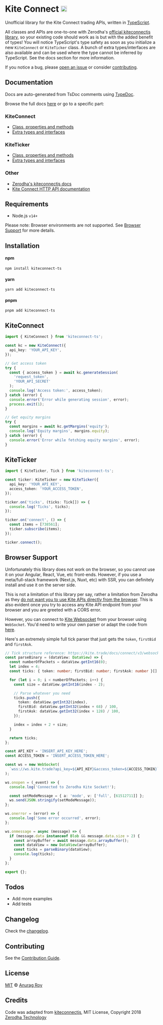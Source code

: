 # Kite Connect <img src="https://static.npmjs.com/255a118f56f5346b97e56325a1217a16.svg" width="20" height="20" />

Unofficial library for the Kite Connect trading APIs, written in [TypeScript](https://www.typescriptlang.org/).

All classes and APIs are one-to-one with Zerodha's [official kiteconnectjs library](https://github.com/zerodha/kiteconnectjs), so your existing code should work as is but with the added benefit of types! You will notice TypeScript's type safety as soon as you initialize a new `KiteConnect` or `KiteTicker` class. A bunch of extra types/interfaces are also available and can be used where the type cannot be inferred by TypeScript. See the docs section for more information.

If you notice a bug, please [open an issue](https://github.com/anurag-roy/kiteconnect-ts/issues/new) or consider [contributing](./CONTRIBUTING.md).

## Documentation

Docs are auto-generated from TsDoc comments using [TypeDoc](https://typedoc.org/).

Browse the full docs [here](https://kiteconnect.anuragroy.dev) or go to a specific part:

### KiteConnect

- [Class, properties and methods](https://kiteconnect.anuragroy.dev/classes/KiteConnect.KiteConnect.html)
- [Extra types and interfaces](https://kiteconnect.anuragroy.dev/modules/KiteConnect.html)

### KiteTicker

- [Class, properties and methods](https://kiteconnect.anuragroy.dev/classes/KiteTicker.KiteTicker.html)
- [Extra types and interfaces](https://kiteconnect.anuragroy.dev/modules/KiteTicker.html)

### Other

- [Zerodha's kiteconnectjs docs](https://kite.trade/docs/kiteconnectjs/v3)
- [Kite Connect HTTP API documentation](https://kite.trade/docs/connect/v3)

## Requirements

- Node.js `v14+`

Please note: Browser environments are not supported. See [Browser Support](#browser-support) for more details.

## Installation

#### npm

```
npm install kiteconnect-ts
```

#### yarn

```
yarn add kiteconnect-ts
```

#### pnpm

```
pnpm add kiteconnect-ts
```

## KiteConnect

```typescript
import { KiteConnect } from 'kiteconnect-ts';

const kc = new KiteConnect({
  api_key: 'YOUR_API_KEY',
});

// Get access token
try {
  const { access_token } = await kc.generateSession(
    'request_token',
    'YOUR_API_SECRET'
  );
  console.log('Access token:', access_token);
} catch (error) {
  console.error('Error while generating session', error);
  process.exit(1);
}

// Get equity margins
try {
  const margins = await kc.getMargins('equity');
  console.log('Equity margins', margins.equity);
} catch (error) {
  console.error('Error while fetching equity margins', error);
}
```

## KiteTicker

```typescript
import { KiteTicker, Tick } from 'kiteconnect-ts';

const ticker: KiteTicker = new KiteTicker({
  api_key: 'YOUR_API_KEY',
  access_token: 'YOUR_ACCESS_TOKEN',
});

ticker.on('ticks', (ticks: Tick[]) => {
  console.log('Ticks', ticks);
});

ticker.on('connect', () => {
  const items = [738561];
  ticker.subscribe(items);
});

ticker.connect();
```

## Browser Support

Unfortunately this library does not work on the browser, so you cannot use it on your Angular, React, Vue, etc front-ends. However, if you use a meta/full-stack framework (Next.js, Nuxt, etc) with SSR, you can definitely install and use it on the server side.

This is not a limitation of this library per say, rather a limitation from Zerodha as they [do not want you to use Kite APIs directly from the browser](https://kite.trade/forum/discussion/comment/25372/#Comment_25372). This is also evident once you try to access any Kite API endpoint from your browser and you are greeted with a CORS error.

However, you can connect to [Kite Websocket](https://kite.trade/docs/connect/v3/websocket/) from your browser using `WebSocket`. You'd need to write your own parser or adapt the code from [here](https://github.com/anurag-roy/kiteconnect-ts/blob/main/lib/ticker/index.ts#L87).

Here's an extremely simple full tick parser that just gets the `token`, `firstBid` and `firstAsk`.

```typescript
// Tick structure reference: https://kite.trade/docs/connect/v3/websocket/#message-structure
const parseBinary = (dataView: DataView) => {
  const numberOfPackets = dataView.getInt16(0);
  let index = 4;
  const ticks: { token: number; firstBid: number; firstAsk: number }[] = [];

  for (let i = 0; i < numberOfPackets; i++) {
    const size = dataView.getInt16(index - 2);

    // Parse whatever you need
    ticks.push({
      token: dataView.getInt32(index),
      firstBid: dataView.getInt32(index + 68) / 100,
      firstAsk: dataView.getInt32(index + 128) / 100,
    });

    index = index + 2 + size;
  }

  return ticks;
};

const API_KEY = 'INSERT_API_KEY_HERE';
const ACCESS_TOKEN = 'INSERT_ACCESS_TOKEN_HERE';

const ws = new WebSocket(
  `wss://ws.kite.trade?api_key=${API_KEY}&access_token=${ACCESS_TOKEN}`
);

ws.onopen = (_event) => {
  console.log('Connected to Zerodha Kite Socket!');

  const setModeMessage = { a: 'mode', v: ['full', [61512711]] };
  ws.send(JSON.stringify(setModeMessage));
};

ws.onerror = (error) => {
  console.log('Some error occurred', error);
};

ws.onmessage = async (message) => {
  if (message.data instanceof Blob && message.data.size > 2) {
    const arrayBuffer = await message.data.arrayBuffer();
    const dataView = new DataView(arrayBuffer);
    const ticks = parseBinary(dataView);
    console.log(ticks);
  }
};

export {};
```

## Todos

- Add more examples
- Add tests

## Changelog

Check the [changelog](./CHANGELOG.md).

## Contributing

See the [Contribution Guide](./CONTRIBUTING.md).

## License

[MIT](./LICENSE) © [Anurag Roy](https://github.com/anurag-roy)

## Credits

Code was adapted from [kiteconnectjs](https://github.com/zerodha/kiteconnectjs), MIT License, Copyright 2018 [Zerodha Technology](http://zerodha.com)
